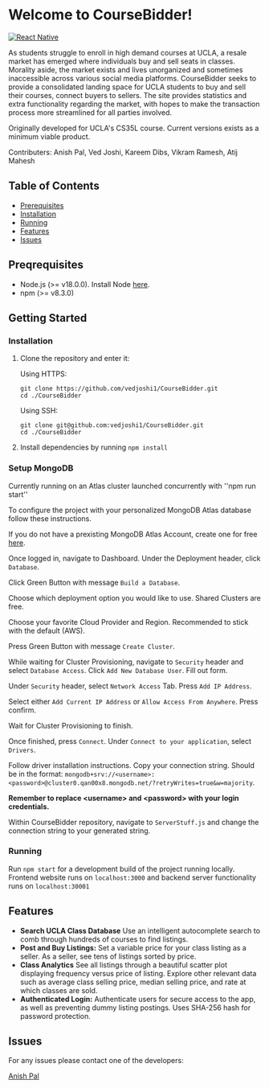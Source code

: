 # Welcome to CourseBidder! 

[![React Native](https://img.shields.io/badge/React%20Native-v0.64.2-blue.svg)](https://facebook.github.io/react-native/)

As students struggle to enroll in high demand courses at UCLA, a resale market has emerged where individuals buy and sell seats in classes. Morality aside, the market exists and lives unorganized and sometimes inaccessible across various social media platforms. CourseBidder seeks to provide a consolidated landing space for UCLA students to buy and sell their courses, connect buyers to sellers. The site provides statistics and extra functionality regarding the market, with hopes to make the transaction process more streamlined for all parties involved.

Originally developed for UCLA's CS35L course. Current versions exists as a minimum viable product.

Contributers: Anish Pal, Ved Joshi, Kareem Dibs, Vikram Ramesh, Atij Mahesh

## Table of Contents

- [Prerequisites](#prerequisites)
- [Installation](#installation)
- [Running](#running)
- [Features](#features)
- [Issues](#issues)

## Preqrequisites 

- Node.js (>= v18.0.0). Install Node [here](https://nodejs.org/en/download).
- npm (>= v8.3.0)

## Getting Started

### Installation

1. Clone the repository and enter it:

    Using HTTPS:

   ```shell
   git clone https://github.com/vedjoshi1/CourseBidder.git
   cd ./CourseBidder
    ```

    Using SSH: 
    ```shell
   git clone git@github.com:vedjoshi1/CourseBidder.git
   cd ./CourseBidder
    ```



2. Install dependencies by running ``npm install``

### Setup MongoDB

Currently running on an Atlas cluster launched concurrently with ''npm run start''

To configure the project with your personalized MongoDB Atlas database follow these instructions.

If you do not have a prexisting MongoDB Atlas Account, create one for free [here](https://www.mongodb.com/cloud/atlas/register?psafe_param=1&utm_content=rlsapostreg&utm_source=google&utm_campaign=search_gs_pl_evergreen_atlas_general_retarget-brand-postreg_gic-null_amers-us-ca_ps-all_desktop_eng_lead&utm_term=&utm_medium=cpc_paid_search&utm_ad=&utm_ad_campaign_id=14383025495&adgroup=129270225274&cq_cmp=14383025495&gad=1&gclid=CjwKCAjwsvujBhAXEiwA_UXnAA71bmfDMgORfSGo3clw4b96pzA9ZFuofWJjCbIJhJtGAmcWKlnG5xoCehgQAvD_BwE).

Once logged in, navigate to Dashboard. Under the Deployment header, click ``Database``.

Click Green Button with message ``Build a Database``.

Choose which deployment option you would like to use. Shared Clusters are free.

Choose your favorite Cloud Provider and Region. Recommended to stick with the default (AWS).

Press Green Button with message ``Create Cluster``.

While waiting for Cluster Provisioning, navigate to `Security` header and select `Database Access`. Click `Add New Database User`. Fill out form.

Under `Security` header, select `Network Access` Tab. Press `Add IP Address`.

Select either `Add Current IP Address` or `Allow Access From Anywhere`. Press confirm.

Wait for Cluster Provisioning to finish.

Once finished, press `Connect`. Under `Connect to your application`, select `Drivers`.

Follow driver installation instructions. Copy your connection string.
Should be in the format:
``mongodb+srv://<username>:<password>@cluster0.qan00x8.mongodb.net/?retryWrites=true&w=majority``.

**Remember to replace &lt;username&gt; and &lt;password&gt; with your login credentials.**

Within CourseBidder repository, navigate to `ServerStuff.js` and change the connection string to your generated string. 

### Running

Run ``npm start`` for a development build of the project running locally. Frontend website runs on ``localhost:3000`` and backend server functionality runs on ``localhost:30001``

## Features

- **Search UCLA Class Database** Use an intelligent autocomplete search to comb through hundreds of courses to find listings. 
- **Post and Buy Listings:** Set a variable price for your class listing as a seller. As a seller, see tens of listings sorted by price. 
- **Class Analytics** See all listings through a beautiful scatter plot displaying frequency versus price of listing. Explore other relevant data such as average class selling price, median selling price, and rate at which classes are sold. 
- **Authenticated Login:** Authenticate users for secure access to the app, as well as preventing dummy listing postings. Uses SHA-256 hash for password protection.

## Issues

For any issues please contact one of the developers:

[Anish Pal](anishmpal@gmail.com)
